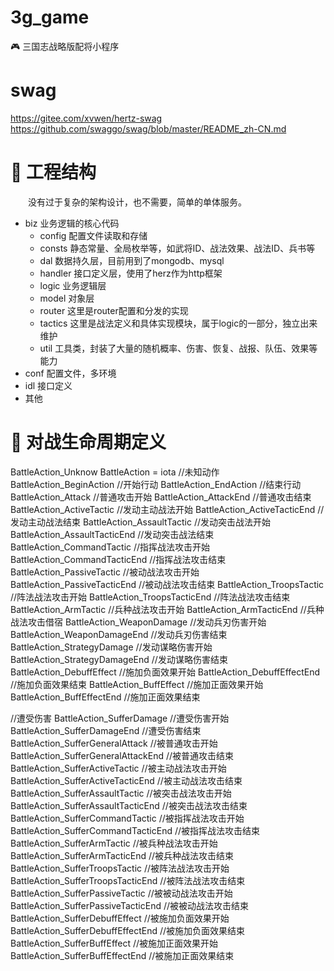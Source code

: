 # 3g_game
🎮 三国志战略版配将小程序

# swag
https://gitee.com/xvwen/hertz-swag
https://github.com/swaggo/swag/blob/master/README_zh-CN.md

# 📁 工程结构
&emsp;&emsp;没有过于复杂的架构设计，也不需要，简单的单体服务。

- biz 业务逻辑的核心代码
  - config 配置文件读取和存储
  - consts 静态常量、全局枚举等，如武将ID、战法效果、战法ID、兵书等
  - dal 数据持久层，目前用到了mongodb、mysql
  - handler 接口定义层，使用了herz作为http框架
  - logic 业务逻辑层
  - model 对象层
  - router 这里是router配置和分发的实现
  - tactics 这里是战法定义和具体实现模块，属于logic的一部分，独立出来维护
  - util 工具类，封装了大量的随机概率、伤害、恢复、战报、队伍、效果等能力
- conf 配置文件，多环境
- idl 接口定义
- 其他

# 🔰 对战生命周期定义

BattleAction_Unknow            BattleAction = iota //未知动作
BattleAction_BeginAction                           //开始行动
BattleAction_EndAction                             //结束行动
BattleAction_Attack                                //普通攻击开始
BattleAction_AttackEnd                             //普通攻击结束
BattleAction_ActiveTactic                          //发动主动战法开始
BattleAction_ActiveTacticEnd                       //发动主动战法结束
BattleAction_AssaultTactic                         //发动突击战法开始
BattleAction_AssaultTacticEnd                      //发动突击战法结束
BattleAction_CommandTactic                         //指挥战法攻击开始
BattleAction_CommandTacticEnd                      //指挥战法攻击结束
BattleAction_PassiveTactic                         //被动战法攻击开始
BattleAction_PassiveTacticEnd                      //被动战法攻击结束
BattleAction_TroopsTactic                          //阵法战法攻击开始
BattleAction_TroopsTacticEnd                       //阵法战法攻击结束
BattleAction_ArmTactic                             //兵种战法攻击开始
BattleAction_ArmTacticEnd                          //兵种战法攻击借宿
BattleAction_WeaponDamage                          //发动兵刃伤害开始
BattleAction_WeaponDamageEnd                       //发动兵刃伤害结束
BattleAction_StrategyDamage                        //发动谋略伤害开始
BattleAction_StrategyDamageEnd                     //发动谋略伤害结束
BattleAction_DebuffEffect                          //施加负面效果开始
BattleAction_DebuffEffectEnd                       //施加负面效果结束
BattleAction_BuffEffect                            //施加正面效果开始
BattleAction_BuffEffectEnd                         //施加正面效果结束

//遭受伤害
BattleAction_SufferDamage           //遭受伤害开始
BattleAction_SufferDamageEnd        //遭受伤害结束
BattleAction_SufferGeneralAttack    //被普通攻击开始
BattleAction_SufferGeneralAttackEnd //被普通攻击结束
BattleAction_SufferActiveTactic     //被主动战法攻击开始
BattleAction_SufferActiveTacticEnd  //被主动战法攻击结束
BattleAction_SufferAssaultTactic    //被突击战法攻击开始
BattleAction_SufferAssaultTacticEnd //被突击战法攻击结束
BattleAction_SufferCommandTactic    //被指挥战法攻击开始
BattleAction_SufferCommandTacticEnd //被指挥战法攻击结束
BattleAction_SufferArmTactic        //被兵种战法攻击开始
BattleAction_SufferArmTacticEnd     //被兵种战法攻击结束
BattleAction_SufferTroopsTactic     //被阵法战法攻击开始
BattleAction_SufferTroopsTacticEnd  //被阵法战法攻击结束
BattleAction_SufferPassiveTactic    //被被动战法攻击开始
BattleAction_SufferPassiveTacticEnd //被被动战法攻击结束
BattleAction_SufferDebuffEffect     //被施加负面效果开始
BattleAction_SufferDebuffEffectEnd  //被施加负面效果结束
BattleAction_SufferBuffEffect       //被施加正面效果开始
BattleAction_SufferBuffEffectEnd    //被施加正面效果结束
